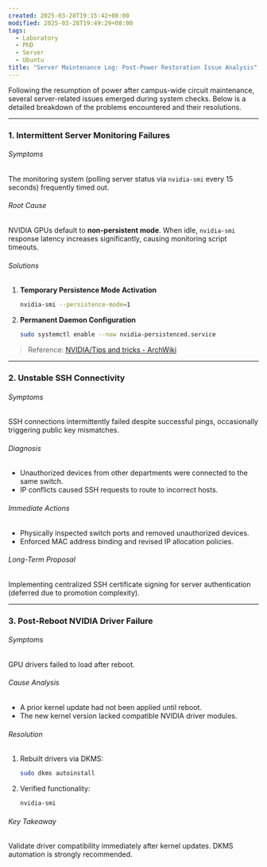 ```yaml
---
created: 2025-03-28T19:15:42+08:00
modified: 2025-03-28T19:49:29+08:00
tags:
  - Laboratory
  - PhD
  - Server
  - Ubuntu
title: "Server Maintenance Log: Post-Power Restoration Issue Analysis"
---
```


Following the resumption of power after campus-wide circuit maintenance, several server-related issues emerged during system checks. Below is a detailed breakdown of the problems encountered and their resolutions.

---

### 1. Intermittent Server Monitoring Failures

###### Symptoms

The monitoring system (polling server status via `nvidia-smi` every 15 seconds) frequently timed out.

###### Root Cause

NVIDIA GPUs default to **non-persistent mode**. When idle, `nvidia-smi` response latency increases significantly, causing monitoring script timeouts.

###### Solutions

1. **Temporary Persistence Mode Activation**

   ```bash  
   nvidia-smi --persistence-mode=1  
   ```  

2. **Permanent Daemon Configuration**

   ```bash  
   sudo systemctl enable --now nvidia-persistenced.service  
   ```  

> Reference: [NVIDIA/Tips and tricks - ArchWiki](https://wiki.archlinux.org/title/NVIDIA/Tips_and_tricks#Driver_persistence)

---

### 2. Unstable SSH Connectivity

###### Symptoms

SSH connections intermittently failed despite successful pings, occasionally triggering public key mismatches.

###### Diagnosis

- Unauthorized devices from other departments were connected to the same switch.
- IP conflicts caused SSH requests to route to incorrect hosts.

###### Immediate Actions

- Physically inspected switch ports and removed unauthorized devices.
- Enforced MAC address binding and revised IP allocation policies.

###### Long-Term Proposal

Implementing centralized SSH certificate signing for server authentication (deferred due to promotion complexity).

---

### 3. Post-Reboot NVIDIA Driver Failure

###### Symptoms

GPU drivers failed to load after reboot.

###### Cause Analysis

- A prior kernel update had not been applied until reboot.
- The new kernel version lacked compatible NVIDIA driver modules.

###### Resolution

1. Rebuilt drivers via DKMS:

   ```bash  
   sudo dkms autoinstall  
   ```  

2. Verified functionality:

   ```bash  
   nvidia-smi  
   ```  

###### Key Takeaway

Validate driver compatibility immediately after kernel updates. DKMS automation is strongly recommended.
